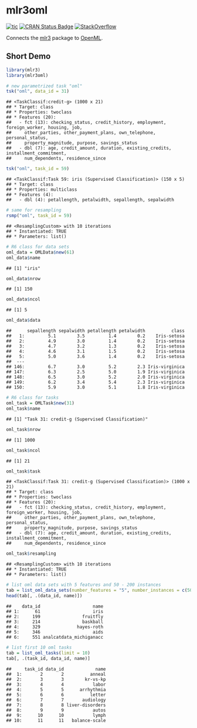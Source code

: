 
# mlr3oml

[![tic](https://github.com/mlr-org/mlr3oml/workflows/tic/badge.svg?branch=master)](https://github.com/mlr-org/mlr3oml/actions?query=workflow%3Atic)
[![CRAN Status
Badge](https://www.r-pkg.org/badges/version-ago/mlr3oml)](https://cran.r-project.org/package=mlr3oml)
[![StackOverflow](https://img.shields.io/badge/stackoverflow-mlr3-orange.svg)](https://stackoverflow.com/questions/tagged/mlr3)

Connects the [mlr3](https://mlr3.mlr-org.com/) package to
[OpenML](https://openml.org).

## Short Demo

``` r
library(mlr3)
library(mlr3oml)

# new parametrized task "oml"
tsk("oml", data_id = 31)
```

    ## <TaskClassif:credit-g> (1000 x 21)
    ## * Target: class
    ## * Properties: twoclass
    ## * Features (20):
    ##   - fct (13): checking_status, credit_history, employment, foreign_worker, housing, job,
    ##     other_parties, other_payment_plans, own_telephone, personal_status,
    ##     property_magnitude, purpose, savings_status
    ##   - dbl (7): age, credit_amount, duration, existing_credits, installment_commitment,
    ##     num_dependents, residence_since

``` r
tsk("oml", task_id = 59)
```

    ## <TaskClassif:Task 59: iris (Supervised Classification)> (150 x 5)
    ## * Target: class
    ## * Properties: multiclass
    ## * Features (4):
    ##   - dbl (4): petallength, petalwidth, sepallength, sepalwidth

``` r
# same for resampling
rsmp("oml", task_id = 59)
```

    ## <ResamplingCustom> with 10 iterations
    ## * Instantiated: TRUE
    ## * Parameters: list()

``` r
# R6 class for data sets
oml_data = OMLData$new(61)
oml_data$name
```

    ## [1] "iris"

``` r
oml_data$nrow
```

    ## [1] 150

``` r
oml_data$ncol
```

    ## [1] 5

``` r
oml_data$data
```

    ##      sepallength sepalwidth petallength petalwidth          class
    ##   1:         5.1        3.5         1.4        0.2    Iris-setosa
    ##   2:         4.9        3.0         1.4        0.2    Iris-setosa
    ##   3:         4.7        3.2         1.3        0.2    Iris-setosa
    ##   4:         4.6        3.1         1.5        0.2    Iris-setosa
    ##   5:         5.0        3.6         1.4        0.2    Iris-setosa
    ##  ---                                                             
    ## 146:         6.7        3.0         5.2        2.3 Iris-virginica
    ## 147:         6.3        2.5         5.0        1.9 Iris-virginica
    ## 148:         6.5        3.0         5.2        2.0 Iris-virginica
    ## 149:         6.2        3.4         5.4        2.3 Iris-virginica
    ## 150:         5.9        3.0         5.1        1.8 Iris-virginica

``` r
# R6 class for tasks
oml_task = OMLTask$new(31)
oml_task$name
```

    ## [1] "Task 31: credit-g (Supervised Classification)"

``` r
oml_task$nrow
```

    ## [1] 1000

``` r
oml_task$ncol
```

    ## [1] 21

``` r
oml_task$task
```

    ## <TaskClassif:Task 31: credit-g (Supervised Classification)> (1000 x 21)
    ## * Target: class
    ## * Properties: twoclass
    ## * Features (20):
    ##   - fct (13): checking_status, credit_history, employment, foreign_worker, housing, job,
    ##     other_parties, other_payment_plans, own_telephone, personal_status,
    ##     property_magnitude, purpose, savings_status
    ##   - dbl (7): age, credit_amount, duration, existing_credits, installment_commitment,
    ##     num_dependents, residence_since

``` r
oml_task$resampling
```

    ## <ResamplingCustom> with 10 iterations
    ## * Instantiated: TRUE
    ## * Parameters: list()

``` r
# list oml data sets with 5 features and 50 - 200 instances
tab = list_oml_data_sets(number_features = "5", number_instances = c(50, 200))
head(tab[, .(data_id, name)])
```

    ##    data_id                    name
    ## 1:      61                    iris
    ## 2:     199                fruitfly
    ## 3:     214                baskball
    ## 4:     329              hayes-roth
    ## 5:     346                    aids
    ## 6:     551 analcatdata_michiganacc

``` r
# list first 10 oml tasks
tab = list_oml_tasks(limit = 10)
tab[, .(task_id, data_id, name)]
```

    ##     task_id data_id            name
    ##  1:       2       2          anneal
    ##  2:       3       3        kr-vs-kp
    ##  3:       4       4           labor
    ##  4:       5       5      arrhythmia
    ##  5:       6       6          letter
    ##  6:       7       7       audiology
    ##  7:       8       8 liver-disorders
    ##  8:       9       9           autos
    ##  9:      10      10           lymph
    ## 10:      11      11   balance-scale
